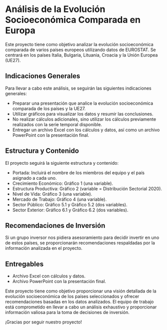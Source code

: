 # Análisis de la Evolución Socioeconómica Comparada en Europa

Este proyecto tiene como objetivo analizar la evolución socioeconómica comparada de varios países europeos utilizando datos de EUROSTAT. Se centrará en los países Italia, Bulgaria, Lituania, Croacia y la Unión Europea (UE27).

## Indicaciones Generales

Para llevar a cabo este análisis, se seguirán las siguientes indicaciones generales:

- Preparar una presentación que analice la evolución socioeconómica comparada de los países y la UE27.
- Utilizar gráficos para visualizar los datos y resumir las conclusiones.
- No realizar cálculos adicionales, sino utilizar los cálculos previamente realizados con la serie temporal disponible.
- Entregar un archivo Excel con los cálculos y datos, así como un archivo PowerPoint con la presentación final.

## Estructura y Contenido

El proyecto seguirá la siguiente estructura y contenido:

- Portada: Incluirá el nombre de los miembros del equipo y el país asignado a cada uno.
- Crecimiento Económico: Gráfico 1 (una variable).
- Estructura Productiva: Gráfico 2 (variable = Distribución Sectorial 2020).
- Nivel de Vida: Gráfico 3 (una variable).
- Mercado de Trabajo: Gráfico 4 (una variable).
- Sector Público: Gráfico 5.1 y Gráfico 5.2 (dos variables).
- Sector Exterior: Gráfico 6.1 y Gráfico 6.2 (dos variables).

## Recomendaciones de Inversión

Si un grupo inversor nos pidiera asesoramiento para decidir invertir en uno de estos países, se proporcionarán recomendaciones respaldadas por la información analizada en el proyecto.

## Entregables

- Archivo Excel con cálculos y datos.
- Archivo PowerPoint con la presentación final.

Este proyecto tiene como objetivo proporcionar una visión detallada de la evolución socioeconómica de los países seleccionados y ofrecer recomendaciones basadas en los datos analizados. El equipo de trabajo está comprometido en llevar a cabo un análisis exhaustivo y proporcionar información valiosa para la toma de decisiones de inversión.

¡Gracias por seguir nuestro proyecto!
